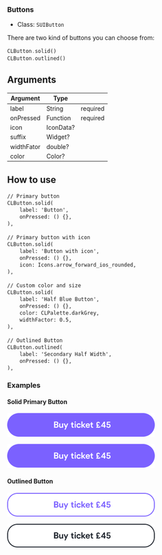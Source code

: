 ### Buttons

- Class: `SUIButton`

There are two kind of buttons you can choose from:

```dart
CLButton.solid()
CLButton.outlined()
```


## Arguments

| Argument              | Type              |           |
| --------------------- | ----------------- |-----------|
|  label                |  String           | required  |
|  onPressed            |  Function         | required  |
|  icon                 |  IconData?        |           |
|  suffix               |  Widget?          |           |
|  widthFator           |  double?          |           |
|  color                |  Color?           |           |


## How to use

```dart{11,18,19,23}
// Primary button
CLButton.solid(
    label: 'Button',
    onPressed: () {},
),

// Primary button with icon 
CLButton.solid(
    label: 'Button with icon',
    onPressed: () {},
    icon: Icons.arrow_forward_ios_rounded,
),

// Custom color and size
CLButton.solid(
    label: 'Half Blue Button',
    onPressed: () {},
    color: CLPalette.darkGrey,
    widthFactor: 0.5,
),

// Outlined Button
CLButton.outlined(
    label: 'Secondary Half Width',
    onPressed: () {},
),
```

### **Examples**

#### Solid Primary Button
![alt text](solid_button.png)

![alt text](solid_button.png)


#### Outlined Button
![alt text](outlined_button.png)

![alt text](outlined_secondary_button.png)
